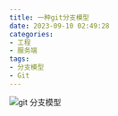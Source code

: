 ```yaml
---
title: 一种git分支模型
date: 2023-09-10 02:49:28
categories:
- 工程
- 服务端
tags:
- 分支模型
- Git
---
```




![git 分支模型](/pic/工程/工具/git/分支模型.png)